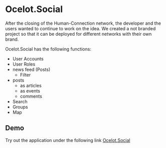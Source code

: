 # Ocelot.Social

After the closing of the Human-Connection network, the developer and the users wanted to continue to work on the idea. We created a not branded project so that it can be deployed for different networks with their own brand.

Ocelot.Social has the following functions:

- User Accounts
- User Roles
- news feed (Posts)
  - Filter
- posts
  - as articles
  - as events
  - comments
- Search
- Groups
- Map

## Demo

Try out the application under the following link [Ocelot.Social](https://stage.ocelot.social/)
